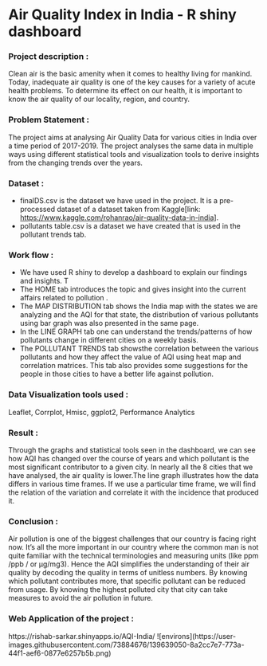 # Air Quality Index in India - R shiny dashboard
<h3><b>Project description :</b></h3>
Clean air is the basic amenity when it comes to healthy living for mankind. Today, inadequate air
quality is one of the key causes for a variety of acute health problems. To determine its effect on
our health, it is important to know the air quality of our locality, region, and country.


<h3><b>Problem Statement :</b></h3>
The project aims at analysing Air Quality Data for various cities in India over a time
period of 2017-2019. The project analyses the same data in multiple ways using different
statistical tools and visualization tools to derive insights from the changing trends over
the years.

<h3><b>Dataset :</b></h3>

- finalDS.csv is the dataset we have used in the project. It is a pre-processed dataset of a dataset taken from Kaggle[link: https://www.kaggle.com/rohanrao/air-quality-data-in-india].
- pollutants table.csv is a dataset we have created that is used in the pollutant trends tab.

<h3><b>Work flow :</b></h3>

- We have used R shiny to develop a dashboard to explain our findings and insights. T
- The HOME tab introduces the topic and gives insight into the current affairs related to pollution .
- The MAP DISTRIBUTION tab shows the India map with the states we are analyzing and the AQI for that state, the distribution of various pollutants using bar graph was also presented in the same page.
- In the LINE GRAPH tab one can understand the trends/patterns of how pollutants change in different cities on a weekly basis.
- The POLLUTANT TRENDS tab showsthe correlation between the various pollutants and how they affect the value of AQI using heat map and correlation matrices. This tab also provides some suggestions for the people in those cities to have a better life against pollution.


<h3><b>Data Visualization tools used :</b></h3> 
Leaflet, Corrplot, Hmisc, ggplot2, Performance Analytics

<h3><b>Result :</b></h3>
Through the graphs and statistical tools seen in the dashboard, we can see how AQI has changed over the course of
years and which pollutant is the most significant contributor to a given city. In nearly all the 8
cities that we have analysed, the air quality is lower.The line graph illustrates how the data differs
in various time frames. If we use a particular time frame, we will find the relation of the variation
and correlate it with the incidence that produced it.

<h3><b>Conclusion :</b></h3>

Air pollution is one of the biggest challenges that our country is facing right now. It’s all the more
important in our country where the common man is not quite familiar with the technical
terminologies and measuring units (like ppm /ppb / or µg/mg3). Hence the AQI simplifies the
understanding of their air quality by decoding the quality in terms of unitless numbers. By
knowing which pollutant contributes more, that specific pollutant can be reduced from usage. By
knowing the highest polluted city that city can take measures to avoid the air pollution in future.

<h3><b>Web Application of the project :</b></h3>
https://rishab-sarkar.shinyapps.io/AQI-India/
![environs](https://user-images.githubusercontent.com/73884676/139639050-8a2cc7e7-773a-44f1-aef6-0877e6257b5b.png)



